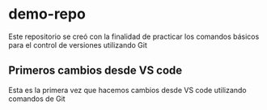  # demo-repo
Este repositorio se creó con la finalidad de practicar los comandos básicos para el control de versiones utilizando Git

## Primeros cambios desde VS code
Esta es la primera vez que hacemos cambios desde VS code utilizando comandos de Git